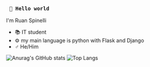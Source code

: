 ### ``` 🤖 Hello world```

I'm Ruan Spinelli

- 📚 IT student
- ⚙️ my main language is python with Flask and Django
- ♂️ He/Him



![Anurag's GitHub stats](https://github-readme-stats.vercel.app/api?username=RuanSpinelli&show_icons=false&theme=tokyonight) ![Top Langs](https://github-readme-stats.vercel.app/api/top-langs/?username=anuraghazra&hide_progress=false)
